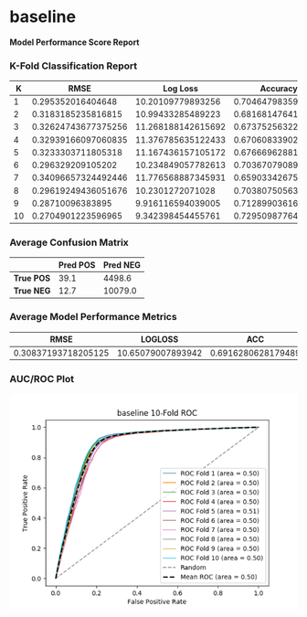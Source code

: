 # baseline
**Model Performance Score Report**

### K-Fold Classification Report
| K | RMSE | Log Loss | Accuracy | Precision | Recall | F-Measure | AUC | Kappa |
| --- | --- | --- | --- | --- | --- | --- | --- | --- |
| 1 | 0.295352016404648 | 10.20109779893256 | 0.704647983595352 | 0.8 | 0.009193288899103653 | 0.01817768688934333 | 0.5041102158086335 | 0.011497770264448759 |
| 2 | 0.3183185235816815 | 10.99433285489223 | 0.6816814764183186 | 0.7872340425531915 | 0.007899231426131512 | 0.015641513422109492 | 0.5034469010539063 | 0.0093396023865564 |
| 3 | 0.32624743677375256 | 11.268188142615692 | 0.6737525632262474 | 0.7288135593220338 | 0.008958333333333334 | 0.01769911504424779 | 0.5036653314682944 | 0.009809592266221578 |
| 4 | 0.32939166097060835 | 11.376785635122433 | 0.6706083390293917 | 0.7111111111111111 | 0.006614303431169905 | 0.013106696702846612 | 0.5026433445260424 | 0.007054644410852795 |
| 5 | 0.3233303711805318 | 11.167436157105172 | 0.6766696288194681 | 0.8082191780821918 | 0.012356020942408378 | 0.024339933993399343 | 0.5054676390484317 | 0.014654084838680137 |
| 6 | 0.296329209105202 | 10.234849057782613 | 0.703670790894798 | 0.7021276595744681 | 0.00757923748277446 | 0.014996591683708248 | 0.5031083535345746 | 0.008694893293420214 |
| 7 | 0.34096657324492446 | 11.776568887345931 | 0.6590334267550755 | 0.7818181818181819 | 0.008567443713887228 | 0.01694915254237288 | 0.5036593722211475 | 0.009582621382078771 |
| 8 | 0.29619249436051676 | 10.2301272071028 | 0.7038075056394832 | 0.673469387755102 | 0.007586206896551724 | 0.015003409865878609 | 0.5030148176228064 | 0.008434883149163186 |
| 9 | 0.28710096383895 | 9.916116594039005 | 0.71289903616105 | 0.75 | 0.007816200852676456 | 0.015471167369901546 | 0.5033796099872108 | 0.009574765065410995 |
| 10 | 0.2704901223596965 | 9.342398454455761 | 0.7295098776403035 | 0.7755102040816326 | 0.009538152610441768 | 0.018844532606000497 | 0.5042524018101527 | 0.012308353804685646 |

### Average Confusion Matrix
| | Pred POS | Pred NEG |
| --- | --- | --- |
| **True POS** | 39.1 | 4498.6 |
| **True NEG** | 12.7 | 10079.0 |

### Average Model Performance Metrics
| RMSE | LOGLOSS | ACC | PRE | REC | F1 | AUC | KAPP |
| --- | --- | --- | --- | --- | --- | --- | --- |
| 0.30837193718205125 | 10.65079007893942 | 0.6916280628179489 | 0.7518303324297912 | 0.008610841958847842 | 0.017022980011980833 | 0.50367479870812 | 0.010095121086151848 |

### AUC/ROC Plot
![ROC Plot](baseline_auc-plot.png)
